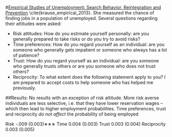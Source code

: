 #[Empirical Studies of Unemployment: Search Behavior, Reintegration and Prevention](http://www.diss.fu-berlin.de/diss/servlets/MCRFileNodeServlet/FUDISS_derivate_000000013593/0_dissertation_AK_vfinal_online.pdf?hosts=local) \cite{krause_empirical_2013}.
She measured the chance of finding jobs in a population of unemployed. Several questions regarding their attitudes were asked:
* Risk attitudes: How do you estimate yourself personally: are you generally prepared to take risks or do you try to avoid risks?
* Time preferences: How do you regard yourself as an individual: are you someone who generally gets impatient or someone who always has a lot of patience?
* Trust: How do you regard yourself as an individual: are you someone who generally trusts others or are you someone who does not trust others?
* Reciprocity: To what extent does the following statement apply to you? I am prepared to accept costs to help someone who has helped me previously.


##Results:
No results with an exception of risk attitude. 
More risk averse individuals are less selective, i.e. that they have lower reservation wages – which then lead to higher employment probabilities.
Time preferences, trust and  reciprocity *do not affect* the probability of being employed

Risk -.009 (0.003)∗∗∗
Time 0.004 (0.003)
Trust 0.003 (0.004)
Reciprocity 0.003 (0.005)

